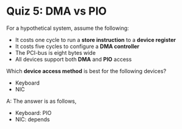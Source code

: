 # Quiz 5: DMA vs PIO

For a hypothetical system, assume the following:

- It costs one cycle to run a **store instruction** to a **device register**
- It costs five cycles to configure a **DMA controller**
- The PCI-bus is eight bytes wide
- All devices support both **DMA** and **PIO** access

Which **device access method** is best for the following devices?

- Keyboard
- NIC

A: The answer is as follows,

- Keyboard: PIO
- NIC: depends
